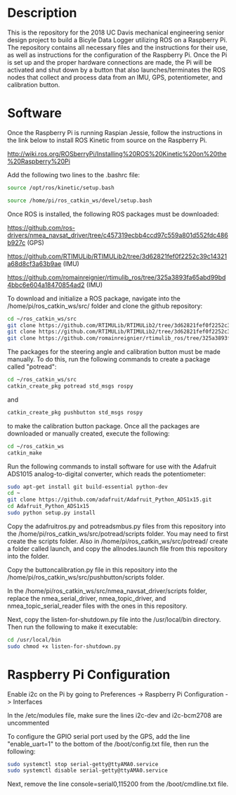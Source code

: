 # Description

This is the repository for the 2018 UC Davis mechanical engineering senior design project to build a Bicyle Data Logger utilizing ROS on a 
Raspberry Pi. The repository contains all necessary files and the instructions for their use, as well as instructions for the configuration
of the Raspberry Pi. Once the Pi is set up and the proper hardware connections are made, the Pi will be activated and shut
down by a button that also launches/terminates the ROS nodes that collect and process data from an IMU, GPS, potentiometer, and 
calibration button.

# Software
Once the Raspberry Pi is running Raspian Jessie, follow the instructions in the link below to install ROS Kinetic from source on the 
Raspberry Pi.

http://wiki.ros.org/ROSberryPi/Installing%20ROS%20Kinetic%20on%20the%20Raspberry%20Pi

Add the following two lines to the .bashrc file:

```bash
source /opt/ros/kinetic/setup.bash
```
```bash
source /home/pi/ros_catkin_ws/devel/setup.bash
```


Once ROS is installed, the following ROS packages must be downloaded:

https://github.com/ros-drivers/nmea_navsat_driver/tree/c457319ecbb4ccd97c559a801d552fdc486b927c (GPS)

https://github.com/RTIMULib/RTIMULib2/tree/3d62821fef0f2252c39c14321a68d8cf3a63b9ae (IMU)

https://github.com/romainreignier/rtimulib_ros/tree/325a3893fa65abd99bd4bbc6e604a18470854ad2 (IMU)


To download and initialize a ROS package, navigate into the /home/pi/ros_catkin_ws/src/ folder and clone the github repository:

```bash
cd ~/ros_catkin_ws/src
git clone https://github.com/RTIMULib/RTIMULib2/tree/3d62821fef0f2252c39c14321a68d8cf3a63b9ae
git clone https://github.com/RTIMULib/RTIMULib2/tree/3d62821fef0f2252c39c14321a68d8cf3a63b9ae
git clone https://github.com/romainreignier/rtimulib_ros/tree/325a3893fa65abd99bd4bbc6e604a18470854ad2 
```
The packages for the steering angle and calibration button must be made manually. To do this, run the following commands to create a package called "potread":
```bash
cd ~/ros_catkin_ws/src
catkin_create_pkg potread std_msgs rospy
```
and
```bash
catkin_create_pkg pushbutton std_msgs rospy
```
to make the calibration button package. Once all the packages are downloaded or manually created, execute the following:
```bash
cd ~/ros_catkin_ws
catkin_make
```
Run the following commands to install software for use with the Adafruit ADS1015 analog-to-digital converter, which reads
the potentiometer:
```bash
sudo apt-get install git build-essential python-dev
cd ~
git clone https://github.com/adafruit/Adafruit_Python_ADS1x15.git
cd Adafruit_Python_ADS1x15
sudo python setup.py install
```

Copy the adafruitros.py and potreadsmbus.py files from this repository into the /home/pi/ros_catkin_ws/src/potread/scripts folder. You
may need to first create the scripts folder. Also in /home/pi/ros_catkin_ws/src/potread/ create a folder called launch, and copy the allnodes.launch file from this repository into the folder.

Copy the buttoncalibration.py file in this repository into the /home/pi/ros_catkin_ws/src/pushbutton/scripts folder.

In the /home/pi/ros_catkin_ws/src/nmea_navsat_driver/scripts folder, replace the nmea_serial_driver, nmea_topic_driver, and 
nmea_topic_serial_reader files with the ones in this repository.


Next, copy the listen-for-shutdown.py file into the /usr/local/bin directory. Then run the following to make it executable:
```bash
cd /usr/local/bin
sudo chmod +x listen-for-shutdown.py
```


# Raspberry Pi Configuration
Enable i2c on the Pi by going to Preferences -> Raspberry Pi Configuration -> Interfaces

In the /etc/modules file, make sure the lines i2c-dev and i2c-bcm2708 are uncommented

To configure the GPIO serial port used by the GPS, add the line "enable_uart=1" to the bottom of the /boot/config.txt file, then run the
following:
```bash
sudo systemctl stop serial-getty@ttyAMA0.service
sudo systemctl disable serial-getty@ttyAMA0.service
```
Next, remove the line console=serial0,115200 from the /boot/cmdline.txt file.
